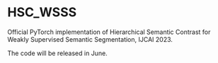 # HSC_WSSS
Official PyTorch implementation of Hierarchical Semantic Contrast for Weakly Supervised Semantic Segmentation, IJCAI 2023.

The code will be released in June.
